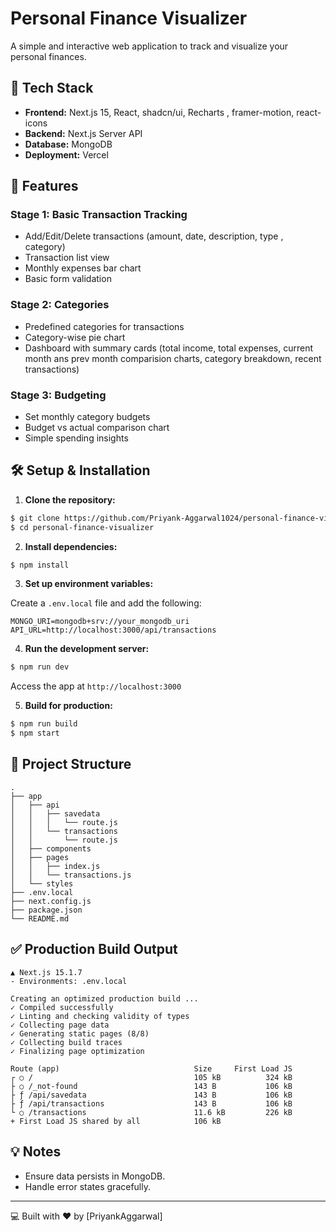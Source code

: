 # Personal Finance Visualizer

A simple and interactive web application to track and visualize your personal finances.

## 🚀 Tech Stack

- **Frontend:** Next.js 15, React, shadcn/ui, Recharts , framer-motion, react-icons
- **Backend:** Next.js Server API
- **Database:** MongoDB
- **Deployment:** Vercel

## 🌟 Features

### Stage 1: Basic Transaction Tracking
- Add/Edit/Delete transactions (amount, date, description, type , category)
- Transaction list view
- Monthly expenses bar chart
- Basic form validation

### Stage 2: Categories
- Predefined categories for transactions
- Category-wise pie chart
- Dashboard with summary cards (total income, total expenses, current month ans prev month comparision charts, category breakdown, recent transactions)

### Stage 3: Budgeting
- Set monthly category budgets
- Budget vs actual comparison chart
- Simple spending insights

## 🛠 Setup & Installation

1. **Clone the repository:**

```bash
$ git clone https://github.com/Priyank-Aggarwal1024/personal-finance-visualizer.git
$ cd personal-finance-visualizer
```

2. **Install dependencies:**

```bash
$ npm install
```

3. **Set up environment variables:**

Create a `.env.local` file and add the following:

```env
MONGO_URI=mongodb+srv://your_mongodb_uri
API_URL=http://localhost:3000/api/transactions
```

4. **Run the development server:**

```bash
$ npm run dev
```

Access the app at `http://localhost:3000`

5. **Build for production:**

```bash
$ npm run build
$ npm start
```

## 📁 Project Structure

```
.
├── app
│   ├── api
│   │   ├── savedata
│   │   │   └── route.js
│   │   └── transactions
│   │       └── route.js
│   ├── components
│   ├── pages
│   │   ├── index.js
│   │   └── transactions.js
│   └── styles
├── .env.local
├── next.config.js
├── package.json
└── README.md
```

## ✅ Production Build Output

```
▲ Next.js 15.1.7
- Environments: .env.local

Creating an optimized production build ...
✓ Compiled successfully
✓ Linting and checking validity of types
✓ Collecting page data    
✓ Generating static pages (8/8)
✓ Collecting build traces    
✓ Finalizing page optimization

Route (app)                              Size     First Load JS
┌ ○ /                                    105 kB          324 kB
├ ○ /_not-found                          143 B           106 kB
├ ƒ /api/savedata                        143 B           106 kB
├ ƒ /api/transactions                    143 B           106 kB
└ ○ /transactions                        11.6 kB         226 kB
+ First Load JS shared by all            106 kB
```

## 💡 Notes

- Ensure data persists in MongoDB.
- Handle error states gracefully.

---

💻 Built with ❤️ by [PriyankAggarwal]

